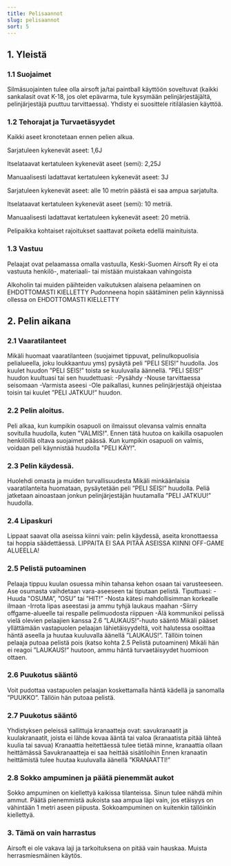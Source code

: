 ```yaml
---
title: Pelisaannot
slug: pelisaannot
sort: 5
---
```



## 1. Yleistä

### 1.1 Suojaimet

Silmäsuojainten tulee olla airsoft ja/tai paintball käyttöön soveltuvat (kaikki sankalasit ovat K-18, jos olet epävarma, tule kysymään pelinjärjestäjältä, pelinjärjestäjä puuttuu tarvittaessa). Yhdisty ei suosittele ritilälasien käyttöä.

### 1.2 Tehorajat ja Turvaetäsyydet

Kaikki aseet kronotetaan ennen pelien alkua.

Sarjatuleen kykenevät aseet: 1,6J

Itselataavat kertatuleen kykenevät aseet (semi): 2,25J

Manuaalisesti ladattavat kertatuleen kykenevät aseet: 3J

Sarjatuleen kykenevät aseet: alle 10 metrin päästä ei saa ampua sarjatulta.

Itselataavat kertatuleen kykenevät aseet (semi): 10 metriä.

Manuaalisesti ladattavat kertatuleen kykenevät aseet: 20 metriä.

Pelipaikka kohtaiset rajoitukset saattavat poiketa edellä mainituista.

### 1.3 Vastuu

Pelaajat ovat pelaamassa omalla vastuulla, Keski-Suomen Airsoft Ry ei ota vastuuta henkilö-, materiaali- tai mistään muistakaan vahingoista

Alkoholin tai muiden päihteiden vaikutuksen alaisena pelaaminen on EHDOTTOMASTI KIELLETTY
Pudonneena hopin säätäminen pelin käynnissä ollessa on EHDOTTOMASTI KIELLETTY

## 2. Pelin aikana

### 2.1 Vaaratilanteet

Mikäli huomaat vaaratilanteen (suojaimet tippuvat, pelinulkopuolisia pelialueella, joku loukkaantuu yms) pysäytä peli ”PELI SEIS!” huudolla. Jos kuulet huudon ”PELI SEIS!” toista se kuuluvalla äännellä. ”PELI SEIS!” huudon kuultuasi tai sen huudettuasi:
-Pysähdy
-Nouse tarvittaessa seisomaan
-Varmista aseesi
-Ole paikallasi, kunnes pelinjärjestäjä ohjeistaa toisin tai kuulet ”PELI JATKUU!” huudon.

### 2.2 Pelin aloitus.

Peli alkaa, kun kumpikin osapuoli on ilmaissut olevansa valmis ennalta sovitulla huudolla, kuten "VALMIS!". Ennen tätä huutoa on kaikilla osapuolen henkilöillä oltava suojaimet päässä. Kun kumpikin osapuoli on valmis, voidaan peli käynnistää huudolla "PELI KÄY!".

### 2.3 Pelin käydessä.

Huolehdi omasta ja muiden turvallisuudesta
Mikäli minkäänlaisia vaaratilanteita huomataan, pysäytetään peli ”PELI SEIS!” huudolla. Peliä jatketaan ainoastaan jonkun pelinjärjestäjän huutamalla ”PELI JATKUU!” huudolla.

### 2.4 Lipaskuri

Lippaat saavat olla aseissa kiinni vain: pelin käydessä, aseita kronottaessa tai hoppia säädettäessä. LIPPAITA EI SAA PITÄÄ ASEISSA KIINNI OFF-GAME ALUEELLA!

### 2.5 Pelistä putoaminen

Pelaaja tippuu kuulan osuessa mihin tahansa kehon osaan tai varusteeseen. Ase osumasta vaihdetaan vara-aseeseen tai tiputaan pelistä.
Tiputtuasi:
-Huuda "OSUMA”, ”OSU” tai ”HIT!”
-Nosta kätesi mahdollisimman korkealle ilmaan
-Irrota lipas aseestasi ja ammu tyhjä laukaus maahan
-Siirry offgame-alueelle tai respalle pelimuodosta riippuen
-Älä kommunikoi pelissä vielä olevien pelaajien kanssa
2.6 ”LAUKAUS!”-huuto sääntö
Mikäli pääset yllättämään vastapuolen pelaajan lähietäisyydeltä, voit halutessa osoittaa häntä aseella ja huutaa kuuluvalla äänellä ”LAUKAUS!”. Tällöin toinen pelaaja putoaa pelistä pois (katso kohta 2.5 Pelistä putoaminen) Mikäli hän ei reagoi ”LAUKAUS!” huutoon, ammu häntä turvaetäisyydet huomioon ottaen.

### 2.6 Puukotus sääntö

Voit pudottaa vastapuolen pelaajan koskettamalla häntä kädellä ja sanomalla ”PUUKKO”. Tällöin hän putoaa pelistä.

### 2.7 Puukotus sääntö

Yhdistyksen peleissä sallittuja kranaatteja ovat: savukranaatit ja kuulakranaatit, joista ei lähde kovaa ääntä tai valoa (kranaatista pitää lähteä kuulia tai savua)
Kranaattia heitettäessä tulee tietää minne, kranaattia ollaan heittämässä
Savukranaatteja ei saa heittää sisätiloihin
Ennen kranaatin heittämistä tulee huutaa kuuluvalla äänellä ”KRANAATTI!”

### 2.8 Sokko ampuminen ja päätä pienemmät aukot

Sokko ampuminen on kiellettyä kaikissa tilanteissa. Sinun tulee nähdä mihin ammut.
Päätä pienemmistä aukoista saa ampua läpi vain, jos etäisyys on vähintään 1 metri aseen piipusta. Sokkoampuminen on kuitenkin tällöinkin kiellettyä.

### 3. Tämä on vain harrastus

Airsoft ei ole vakava laji ja tarkoituksena on pitää vain hauskaa. Muista herrasmiesmäinen käytös.
